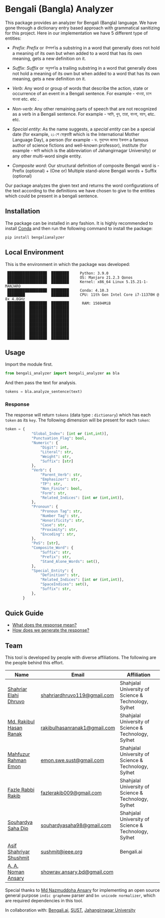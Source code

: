 # Bengali (Bangla) Analyzer

This package provides an analyzer for Bengali (Bangla) language. We have gone through a dictionary entry based approach with grammatical sanitizing for this project. Here in our implementation we have 5 different type of entities:
* *Prefix*: *Prefix* or *উপসর্গ* is a substring in a word that generally does not hold a meaning of its own but when added to a word that has its own meaning, gets a new definition on it.

* *Suffix*: *Suffix* or *অনুসর্গ* is a trailing substring in a word that generally does not hold a meaning of its own but when added to a word that has its own meaning, gets a new definition on it.

* *Verb*: Any word or group of words that describe the action, state or occurrence of an event in a Bengali sentence. For example - খাওয়া, চলে যাওয়া etc. etc
.
* *Non-verb*: Any other remaining parts of speech that are not recognized as a verb in a Bengali sentence. For example - আমি, খুব, তারা, বাংলা, বয়স, etc. etc.

* *Special entity*: As the name suggests, a *special entity* can be a special date (for example, ২১ শে ফেব্রুয়ারী which is the International Mother Language Day), a person (for example - ড. মুহাম্মদ জাফর ইকবাল a famous author of science fictions and well-known professor), institute (for example - জাবি which is the abbreviation of Jahangirnagar University) or any other multi-word single entity.

* *Composite word*: Our structural definition of composite Bengali word is -
Prefix (optional) + (One or) Multiple stand-alone Bengali words + Suffix (optional)


Our package analyzes the given text and returns the word configurations of the text according to the definitions we have chosen to give to the entities which could be present in a bengali sentence.

## Installation
The package can be installed in any fashion. It is highly recommended to install [Conda](https://conda.io/) and then run the following command to install the package:

`pip install bengalianalyzer`

## Local Environment
This is the environment in which the package was developed:
```
 ██████████████████  ████████     Python: 3.9.0
 ██████████████████  ████████     OS: Manjaro 21.2.3 Qonos
 ██████████████████  ████████     Kernel: x86_64 Linux 5.15.21-1-MANJARO
 ██████████████████  ████████     Conda: 4.10.3
 ████████            ████████     CPU: 11th Gen Intel Core i7-11370H @ 8x 4.8GHz 
 ████████  ████████  ████████      RAM: 15694MiB
 ████████  ████████  ████████     
 ████████  ████████  ████████     
 ████████  ████████  ████████     
 ████████  ████████  ████████     
 ████████  ████████  ████████     
 ████████  ████████  ████████     
 ████████  ████████  ████████     
 ████████  ████████  ████████                                      
```

## Usage
Import the module first.
```python
from bengali_analyzer import bengali_analyzer as bla
```
And then pass the text for analysis.
```python
tokens = bla.analyze_sentence(text)
```
### Response
The response will return `tokens` (data type : `dictionary`) which has each `token` as its `key`. The following dimension will be present for each `token`:

```python
token = {
            "Global_Index": [int or (int,int)],
            "Punctuation_Flag": bool,
            "Numeric": {
                "Digit": int, 
                "Literal": str, 
                "Weight": str, 
                "Suffix": [str]
            },
            "Verb": {
                "Parent_Verb": str,
                "Emphasizer": str,
                "TP": str,
                "Non_Finite": bool,
                "Form": str,
                "Related_Indices": [int or (int,int)],
            },
            "Pronoun": {
                "Pronoun Tag": str,
                "Number Tag": str,
                "Honorificity": str,
                "Case": str,
                "Proximity": str,
                "Encoding": str,
            },
            "PoS": [str],
            "Composite_Word": {
                "Suffix": str,
                "Prefix": str,
                "Stand_Alone_Words": set(),
            },
            "Special_Entity": {
                "Definition": str,
                "Related_Indices": [int or (int,int)],
                "SpaceIndices": set(),
                "Suffix": str,
            },
        }
```

## Quick Guide
- [What does the response mean?](./documentation/response.md)
- [How does we generate the response?](./documentation/breakdown.md)

## Team
This tool is developed by people with diverse affiliations. The following are the people behind this effort.

| Name                                                                 | Email                        | Affiliation                                          |
|----------------------------------------------------------------------|------------------------------|------------------------------------------------------|
| [Shahriar Elahi Dhruvo]()                                            | shahriardhruvo119@gmail.com  | Shahjalal University of Science & Technology, Sylhet |
| [Md. Rakibul Hasan Ranak](https://www.linkedin.com/in/rakibulranak/) | rakibulhasanranak1@gmail.com | Shahjalal University of Science & Technology, Sylhet |
| [Mahfuzur Rahman Emon]()                                             | emon.swe.sust@gmail.com      | Shahjalal University of Science & Technology, Sylhet |
| [Fazle Rabbi Rakib](https://www.linkedin.com/in/fazle-rakib/)        | fazlerakib009@gmail.com      | Shahjalal University of Science & Technology, Sylhet |
| [Souhardya Saha Dip](https://www.linkedin.com/in/souhardya-saha/)    | souhardyasaha98@gmail.com    | Shahjalal University of Science & Technology, Sylhet |[comment]: #| [Dr. {Farig vai}]()                                                  |||| [Dr. {Mamun sir}]()                                                  |      | Jahangirnagar University, Dhaka                      |
| [Asif Shahriyar Shushmit]()                                          | sushmit@ieee.org             | Bengali.ai                                           |
| [A. A. Noman Ansary](https://www.linkedin.com/in/showrav-ansary/)                                               | showrav.ansary.bd@gmail.com  |                |

Special thanks to [Md Nazmuddoha Ansary](https://github.com/mnansary) for implementing an open source general purpose `indic grapheme` parser and `bn unicode normalizer`, which are required dependencies in this tool.

In collaboration with: [Bengali.ai](https://bengali.ai/), [SUST](https://www.sust.edu/), [Jahangirnagar University](https://www.jnu.ac.bd/)
